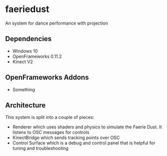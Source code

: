 # faeriedust

An system for dance performance with projection

## Dependencies

* Windows 10
* OpenFrameworks 0.11.2
* Kinect V2

## OpenFrameworks Addons

* Something

## Architecture

This system is split into a couple of pieces:

* Renderer which uses shaders and physics to simulate the Faerie Dust. It listens to OSC messages for controls
* KinectBridge which sends tracking points over OSC
* Control Surface which is a debug and control panel that is helpful for tuning and troubleshooting
